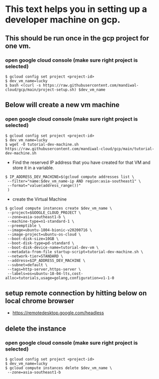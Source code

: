 # This text helps you in setting up a developer machine on gcp.
## This should be run once in the gcp project for one vm.
### open google cloud console (make sure right project is selected)
```
$ gcloud config set project <project-id>
$ dev_vm_name=lucky
$ bash <(curl -s https://raw.githubusercontent.com/mandiwal-cloud/gcp/main/project-setup.sh) $dev_vm_name
```

## Below will create a new vm machine
###  open google cloud console (make sure right project is selected)
```
$ gcloud config set project <project-id>
$ dev_vm_name=lucky	
$ wget -O tutorial-dev-machine.sh https://raw.githubusercontent.com/mandiwal-cloud/gcp/main/tutorial-dev-machine.sh

```
- Find the reserved IP address that you have created for that VM and store it in a variable.
```
$ IP_ADDRESS_DEV_MACHINE=$(gcloud compute addresses list \
 --filter="name:$dev_vm_name-ip AND region:asia-southeast1" \
 --format="value(address_range())"
 )
```
- create the Virtual Machine
```
$ gcloud compute instances create $dev_vm_name \
 --project=$GOOGLE_CLOUD_PROJECT \
 --zone=asia-southeast1-b \
 --machine-type=n1-standard-1 \
 --preemptible \
 --image=ubuntu-1804-bionic-v20200716 \
 --image-project=ubuntu-os-cloud \
 --boot-disk-size=10GB \
 --boot-disk-type=pd-standard \
 --boot-disk-device-name=tutorial-dev-vm \
 --metadata-from-file startup-script=tutorial-dev-machine.sh \
 --network-tier=STANDARD \
 --address=$IP_ADDRESS_DEV_MACHINE \
 --subnet=default \
 --tags=http-server,https-server \
 --labels=os=ubuntu-18-04-lts,cost-alloc=tutorials,usage=golang,configuration=v1-1-0
```
## setup remote connection by hitting below on local chrome browser
- https://remotedesktop.google.com/headless
## delete the instance
###  open google cloud console (make sure right project is selected)
```
$ gcloud config set project <project-id>
$ dev_vm_name=lucky
$ gcloud compute instances delete $dev_vm_name \
 --zone=asia-southeast1-b
 ```